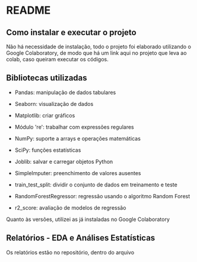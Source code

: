 # README
## Como instalar e executar o projeto
Não há necessidade de instalação, todo o projeto foi elaborado utilizando o Google Colaboratory, de modo que há um link aqui no projeto que leva ao colab, caso queiram executar os códigos. 
## Bibliotecas utilizadas

- Pandas: manipulação de dados tabulares

- Seaborn: visualização de dados

- Matplotlib: criar gráficos

- Módulo 're': trabalhar com expressões regulares

- NumPy: suporte a arrays e operações matemáticas

- SciPy: funções estatísticas

- Joblib: salvar e carregar objetos Python

- SimpleImputer: preenchimento de valores ausentes

- train_test_split: dividir o conjunto de dados em treinamento e teste

- RandomForestRegressor: regressão usando o algoritmo Random Forest

- r2_score: avaliação de modelos de regressão

Quanto às versões, utilizei as já instaladas no Google Colaboratory
## Relatórios - EDA e Análises Estatísticas 
Os relatórios estão no repositório, dentro do arquivo 
